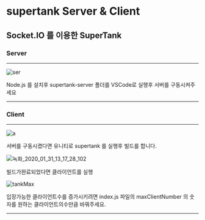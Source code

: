 # supertank  Server & Client
## Socket.IO 를 이용한 SuperTank

### Server 
---  

![ser](https://user-images.githubusercontent.com/54298426/73511578-66f68000-4429-11ea-9b73-62b76ec65bf9.PNG)

Node.js  를 설치후
supertank-server 폴더를 VSCode로 실행후 서버를 구동시켜주세요

---

### Client 

---
![a](https://user-images.githubusercontent.com/54298426/73512052-7bd41300-442b-11ea-84f5-12c569aa6f45.PNG)

서버를 구동시켰다면 유니티로 supertank 를 실행후 빌드를 합니다.



![녹화_2020_01_31_13_17_28_102](https://user-images.githubusercontent.com/54298426/73512229-29dfbd00-442c-11ea-8989-2a03040ce69d.gif)

빌드가완료되었다면 클라이언트를 실행 



![tankMax](https://user-images.githubusercontent.com/54298426/73512427-ef2a5480-442c-11ea-8e77-5af95b108e0b.PNG)

입장가능한 클라이언트수를 증가시키려면 index.js 파일의 
maxClientNumber 의 숫자를 원하는 클라이언트의수만큼 바꿔주세요.

---
